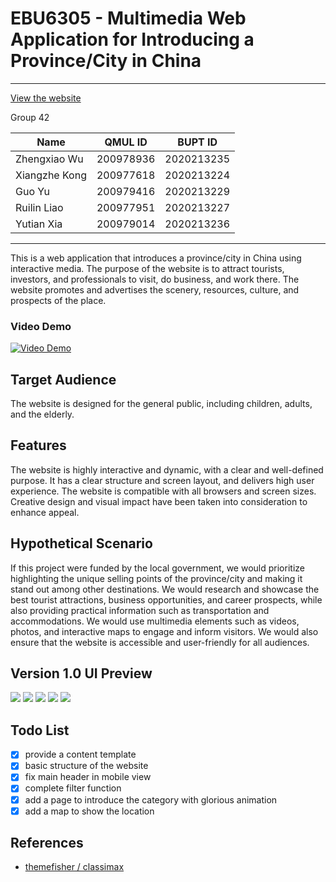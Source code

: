 # EBU6305 - Multimedia Web Application for Introducing a Province/City in China

---
[View the website](https://t0saki.github.io/Multimedia-Web-Application/index.html)

Group 42

| Name          | QMUL ID   | BUPT ID    |
| ------------- | --------- | ---------- |
| Zhengxiao Wu  | 200978936 | 2020213235 |
| Xiangzhe Kong | 200977618 | 2020213224 |
| Guo Yu        | 200979416 | 2020213229 |
| Ruilin Liao   | 200977951 | 2020213227 |
| Yutian Xia    | 200979014 | 2020213236 |

---

This is a web application that introduces a province/city in China using interactive media. The purpose of the website is to attract tourists, investors, and professionals to visit, do business, and work there. The website promotes and advertises the scenery, resources, culture, and prospects of the place.

### Video Demo

[![Video Demo](https://img.youtube.com/vi/QIh6mxHCXF8/0.jpg)](https://www.youtube.com/watch?v=QIh6mxHCXF8)

## Target Audience

The website is designed for the general public, including children, adults, and the elderly.

## Features

The website is highly interactive and dynamic, with a clear and well-defined purpose. It has a clear structure and screen layout, and delivers high user experience. The website is compatible with all browsers and screen sizes. Creative design and visual impact have been taken into consideration to enhance appeal.

## Hypothetical Scenario

If this project were funded by the local government, we would prioritize highlighting the unique selling points of the province/city and making it stand out among other destinations. We would research and showcase the best tourist attractions, business opportunities, and career prospects, while also providing practical information such as transportation and accommodations. We would use multimedia elements such as videos, photos, and interactive maps to engage and inform visitors. We would also ensure that the website is accessible and user-friendly for all audiences.

## Version 1.0 UI Preview
![](./UI%20images/Wireframe%201.png)
![](./UI%20images/Wireframe%202.png)
![](./UI%20images/Wireframe%203.png)
![](./UI%20images/Wireframe%204.png)
![](./UI%20images/Wireframe%205.png)

## Todo List
- [x] provide a content template
- [x] basic structure of the website
- [x] fix main header in mobile view
- [x] complete filter function
- [x] add a page to introduce the category with glorious animation
- [x] add a map to show the location

## References

* [themefisher / classimax](https://github.com/themefisher/classimax)

